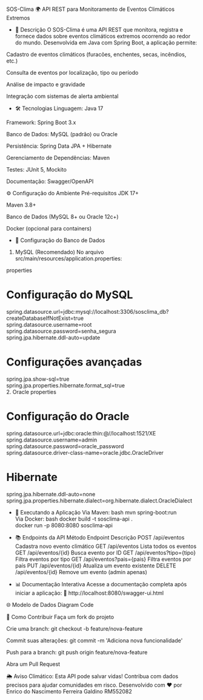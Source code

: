 SOS-Clima 🌍
API REST para Monitoramento de Eventos Climáticos Extremos

- 📌 Descrição
O SOS-Clima é uma API REST que monitora, registra e fornece dados sobre eventos climáticos extremos ocorrendo ao redor do mundo. Desenvolvida em Java com Spring Boot, a aplicação permite:

Cadastro de eventos climáticos (furacões, enchentes, secas, incêndios, etc.)

Consulta de eventos por localização, tipo ou período

Análise de impacto e gravidade

Integração com sistemas de alerta ambiental

- 🛠️ Tecnologias
Linguagem: Java 17

Framework: Spring Boot 3.x

Banco de Dados: MySQL (padrão) ou Oracle

Persistência: Spring Data JPA + Hibernate

Gerenciamento de Dependências: Maven

Testes: JUnit 5, Mockito

Documentação: Swagger/OpenAPI

⚙️ Configuração do Ambiente
Pré-requisitos
JDK 17+

Maven 3.8+

Banco de Dados (MySQL 8+ ou Oracle 12c+)

Docker (opcional para containers)

- 🔧 Configuração do Banco de Dados
1. MySQL (Recomendado)
No arquivo src/main/resources/application.properties:

properties
# Configuração do MySQL  
spring.datasource.url=jdbc:mysql://localhost:3306/sosclima_db?createDatabaseIfNotExist=true  
spring.datasource.username=root  
spring.datasource.password=senha_segura  
spring.jpa.hibernate.ddl-auto=update  

# Configurações avançadas  
spring.jpa.show-sql=true  
spring.jpa.properties.hibernate.format_sql=true  
2. Oracle
properties
# Configuração do Oracle  
spring.datasource.url=jdbc:oracle:thin:@//localhost:1521/XE  
spring.datasource.username=admin  
spring.datasource.password=oracle_password  
spring.datasource.driver-class-name=oracle.jdbc.OracleDriver  

# Hibernate  
spring.jpa.hibernate.ddl-auto=none  
spring.jpa.properties.hibernate.dialect=org.hibernate.dialect.OracleDialect  

- 🚀 Executando a Aplicação
Via Maven:
bash
mvn spring-boot:run  
Via Docker:
bash
docker build -t sosclima-api .  
docker run -p 8080:8080 sosclima-api  

- 📚 Endpoints da API
Método	Endpoint	Descrição
POST	/api/eventos	Cadastra novo evento climático
GET	/api/eventos	Lista todos os eventos
GET	/api/eventos/{id}	Busca evento por ID
GET	/api/eventos?tipo={tipo}	Filtra eventos por tipo
GET	/api/eventos?pais={pais}	Filtra eventos por país
PUT	/api/eventos/{id}	Atualiza um evento existente
DELETE	/api/eventos/{id}	Remove um evento (admin apenas)

- 📊 Documentação Interativa
Acesse a documentação completa após iniciar a aplicação:
🔗 http://localhost:8080/swagger-ui.html

🌐 Modelo de Dados
Diagram
Code


🤝 Como Contribuir
Faça um fork do projeto

Crie uma branch: git checkout -b feature/nova-feature

Commit suas alterações: git commit -m 'Adiciona nova funcionalidade'

Push para a branch: git push origin feature/nova-feature

Abra um Pull Request

🌦️ Aviso Climático: Esta API pode salvar vidas! Contribua com dados precisos para ajudar comunidades em risco.
Desenvolvido com ❤️ por Enrico do Nascimento Ferreira Galdino RM552082

